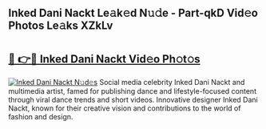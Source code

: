 ## Inked Dani Nackt Le𝚊k𝚎d N𝚞𝚍e - Part-qkD Vid𝚎o Photos Le𝚊ks XZkLv

# <h2><a href="http://fb74c9c.evod.top/?m=Inked+Dani+Nackt">🔗 👉🔴 Inked Dani Nackt Vid𝚎o Ph𝚘t𝚘s</a></h2>

[![Inked Dani Nackt N𝚞d𝚎s](https://i.imgur.com/8V9OHl7.gif)](http://fb74c9c.evod.top/?m=Inked+Dani+Nackt)
Social media celebrity Inked Dani Nackt and multimedia artist, famed for publishing dance and lifestyle-focused content through viral dance trends and short videos. Innovative designer Inked Dani Nackt, known for their creative vision and contributions to the world of fashion and design. 
